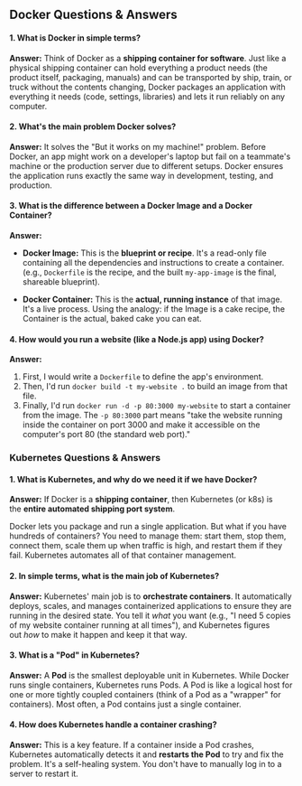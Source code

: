 ## **Docker Questions & Answers**
#### **1. What is Docker in simple terms?**

**Answer:** Think of Docker as a **shipping container for software**. Just like a physical shipping container can hold everything a product needs (the product itself, packaging, manuals) and can be transported by ship, train, or truck without the contents changing, Docker packages an application with everything it needs (code, settings, libraries) and lets it run reliably on any computer.

#### **2. What's the main problem Docker solves?**

**Answer:** It solves the "But it works on my machine!" problem. Before Docker, an app might work on a developer's laptop but fail on a teammate's machine or the production server due to different setups. Docker ensures the application runs exactly the same way in development, testing, and production.

#### **3. What is the difference between a Docker Image and a Docker Container?**

**Answer:**
- **Docker Image:** This is the **blueprint or recipe**. It's a read-only file containing all the dependencies and instructions to create a container. (e.g., `Dockerfile` is the recipe, and the built `my-app-image` is the final, shareable blueprint).
    
- **Docker Container:** This is the **actual, running instance** of that image. It's a live process. Using the analogy: if the Image is a cake recipe, the Container is the actual, baked cake you can eat.

#### **4. How would you run a website (like a Node.js app) using Docker?**
**Answer:**
1. First, I would write a `Dockerfile` to define the app's environment.
2. Then, I'd run `docker build -t my-website .` to build an image from that file.
3. Finally, I'd run `docker run -d -p 80:3000 my-website` to start a container from the image. The `-p 80:3000` part means "take the website running inside the container on port 3000 and make it accessible on the computer's port 80 (the standard web port)."
<div style="page-break-after: always;"></div>

### **Kubernetes Questions & Answers**

#### **1. What is Kubernetes, and why do we need it if we have Docker?**

**Answer:** If Docker is a **shipping container**, then Kubernetes (or k8s) is the **entire automated shipping port system**.

Docker lets you package and run a single application. But what if you have hundreds of containers? You need to manage them: start them, stop them, connect them, scale them up when traffic is high, and restart them if they fail. Kubernetes automates all of that container management.

#### **2. In simple terms, what is the main job of Kubernetes?**

**Answer:** Kubernetes' main job is to **orchestrate containers**. It automatically deploys, scales, and manages containerized applications to ensure they are running in the desired state. You tell it _what_ you want (e.g., "I need 5 copies of my website container running at all times"), and Kubernetes figures out _how_ to make it happen and keep it that way.

#### **3. What is a "Pod" in Kubernetes?**

**Answer:** A **Pod** is the smallest deployable unit in Kubernetes. While Docker runs single containers, Kubernetes runs Pods. A Pod is like a logical host for one or more tightly coupled containers (think of a Pod as a "wrapper" for containers). Most often, a Pod contains just a single container.

#### **4. How does Kubernetes handle a container crashing?**

**Answer:** This is a key feature. If a container inside a Pod crashes, Kubernetes automatically detects it and **restarts the Pod** to try and fix the problem. It's a self-healing system. You don't have to manually log in to a server to restart it.